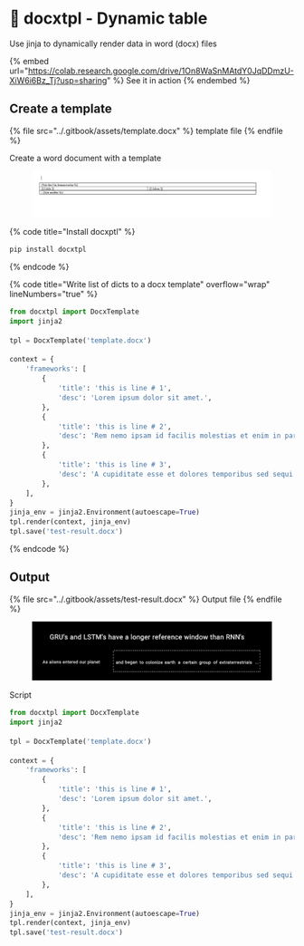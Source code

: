 # 📖 docxtpl - Dynamic table

Use jinja to dynamically render data in word (docx) files

{% embed url="https://colab.research.google.com/drive/1On8WaSnMAtdY0JqDDmzU-XiW6i6Bz_Tj?usp=sharing" %}
See it in action
{% endembed %}

## Create a template

{% file src="../.gitbook/assets/template.docx" %}
template file
{% endfile %}

Create a word document with a template

<figure><img src="../.gitbook/assets/image (20).png" alt=""><figcaption></figcaption></figure>

{% code title="Install docxptl" %}
```sh
pip install docxtpl
```
{% endcode %}

{% code title="Write list of dicts to a docx template" overflow="wrap" lineNumbers="true" %}
```python
from docxtpl import DocxTemplate
import jinja2

tpl = DocxTemplate('template.docx')

context = {
    'frameworks': [
        {
            'title': 'this is line # 1',
            'desc': 'Lorem ipsum dolor sit amet.',
        },
        {
            'title': 'this is line # 2',
            'desc': 'Rem nemo ipsam id facilis molestias et enim in pariatur voluptas sed temporibus illo dolor quibusdam.',
        },
        {
            'title': 'this is line # 3',
            'desc': 'A cupiditate esse et dolores temporibus sed sequi nisi cum voluptatem praesentium et odit voluptatem.',
        },
    ],
}
jinja_env = jinja2.Environment(autoescape=True)
tpl.render(context, jinja_env)
tpl.save('test-result.docx')
```
{% endcode %}

## Output

{% file src="../.gitbook/assets/test-result.docx" %}
Output file
{% endfile %}

<figure><img src="../.gitbook/assets/image (8).png" alt=""><figcaption></figcaption></figure>

Script

```python
from docxtpl import DocxTemplate
import jinja2

tpl = DocxTemplate('template.docx')

context = {
    'frameworks': [
        {
            'title': 'this is line # 1',
            'desc': 'Lorem ipsum dolor sit amet.',
        },
        {
            'title': 'this is line # 2',
            'desc': 'Rem nemo ipsam id facilis molestias et enim in pariatur voluptas sed temporibus illo dolor quibusdam.',
        },
        {
            'title': 'this is line # 3',
            'desc': 'A cupiditate esse et dolores temporibus sed sequi nisi cum voluptatem praesentium et odit voluptatem.',
        },
    ],
}
jinja_env = jinja2.Environment(autoescape=True)
tpl.render(context, jinja_env)
tpl.save('test-result.docx')
```
